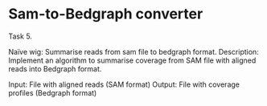 # Sam-to-Bedgraph converter

Task 5.

Naïve wig: Summarise reads from sam file to bedgraph format.
Description: Implement an algorithm to summarise coverage from SAM file with aligned reads into Bedgraph format.

Input: File with aligned reads (SAM format)
Output: File with coverage profiles (Bedgraph format)
